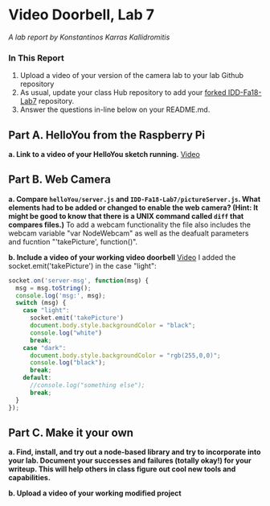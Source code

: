 # Video Doorbell, Lab 7

*A lab report by Konstantinos Karras Kallidromitis*

### In This Report

1. Upload a video of your version of the camera lab to your lab Github repository
1. As usual, update your class Hub repository to add your [forked IDD-Fa18-Lab7](/FAR-Lab/IDD-Fa18-Lab7) repository.
1. Answer the questions in-line below on your README.md.

## Part A. HelloYou from the Raspberry Pi

**a. Link to a video of your HelloYou sketch running.** [Video](https://www.youtube.com/watch?v=QEEFubCHCh4)

## Part B. Web Camera

**a. Compare `helloYou/server.js` and `IDD-Fa18-Lab7/pictureServer.js`. What elements had to be added or changed to enable the web camera? (Hint: It might be good to know that there is a UNIX command called `diff` that compares files.)**
To add a webcam functionality the file also includes the webcam variable "var NodeWebcam" as well as the deafualt parameters and fucntion "'takePicture', function()".

**b. Include a video of your working video doorbell** [Video](https://www.youtube.com/watch?v=oabhYpd3rR8)
I added the socket.emit('takePicture') in the case "light":
```js
socket.on('server-msg', function(msg) {
  msg = msg.toString();
  console.log('msg:', msg);
  switch (msg) {
    case "light":
      socket.emit('takePicture')
      document.body.style.backgroundColor = "black";
      console.log("white")
      break;
    case "dark":
      document.body.style.backgroundColor = "rgb(255,0,0)";
      console.log("black");
      break;
    default:
      //console.log("something else");
      break;
  }
});
```

## Part C. Make it your own

**a. Find, install, and try out a node-based library and try to incorporate into your lab. Document your successes and failures (totally okay!) for your writeup. This will help others in class figure out cool new tools and capabilities.**



**b. Upload a video of your working modified project**
